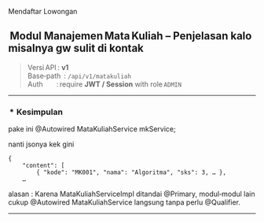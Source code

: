 Mendaftar Lowongan
##  Modul **Manajemen Mata Kuliah** – Penjelasan kalo misalnya gw sulit di kontak

> Versi API : **v1**  
> Base‑path  : `/api/v1/matakuliah`  
> Auth       : require **JWT / Session** with role `ADMIN`

---
###  *  Kesimpulan 
pake ini @Autowired MataKuliahService mkService; 

nanti jsonya kek gini
```
{
    "content": [
        { "kode": "MK001", "nama": "Algoritma", "sks": 3, … },
    …
```

alasan : Karena MataKuliahServiceImpl ditandai @Primary, modul‐modul lain cukup @Autowired MataKuliahService langsung tanpa perlu @Qualifier.

---

